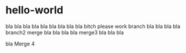 # hello-world
bla
bla
bla
bla
bla
bla
bla
bla
bla
bitch
please
work
branch
bla
bla
bla
bla
branch2
merge
bla
bla
bla
bla
merge3
bla
bla
bla

bla
Merge 4
